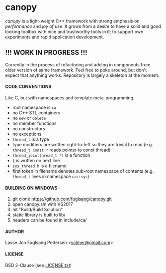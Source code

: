 # canopy
*canopy* is a light-weight C++ framework with strong emphasis on *performance* and *joy of use*. It grows from a desire to have a solid and good looking toolbox with nice and trustworthy tools in it; to support own experiments and rapid application development.

## !!! WORK IN PROGRESS !!!
Currently in the process of refactoring and adding in components from older version of same framework. Feel free to poke around, but don't expect that anything works. Repository is largely a skeleton at the moment.

#### CODE CONVENTIONS
Like C, but with namespaces and template meta-programming.

* root namespace is `ca`
* no C++ STL containers
* no `new` or `delete`
* no member functions
* no constructors
* no exceptions
* `thread_t` is a type
* type modifiers are written right-to-left so they are trivial to read (e.g. `thread_t const *` reads pointer to const thread)
* `thread_join(thread_t *)` is a function
* `{` is written on next line
* `sys_thread.h` is a filename
* first token in filename denotes sub-root namespace of contents (e.g. `thread_t` lives in namespace `ca::sys`)

#### BUILDING ON WINDOWS
1. git clone https://github.com/fuglsang/canopy.git
2. open canopy.sln with VS2017
3. hit "Build/Build Solution"
4. static library is built to lib/
5. headers can be found in include/ca/

#### AUTHOR
Lasse Jon Fuglsang Pedersen <<volmer@gmail.com>>

#### LICENSE
BSD 2-Clause (see [LICENSE.txt](LICENSE.txt))